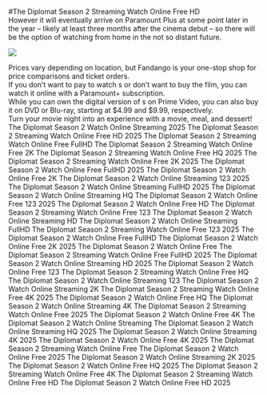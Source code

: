 #The Diplomat Season 2 Streaming Watch Online Free HD  
However it will eventually arrive on Paramount Plus at some point later in the year – likely at least three months after the cinema debut – so there will be the option of watching from home in the not so distant future.  
  
[![](https://i.imgur.com/qSNzIqt.png)](https://movie.rssnews.media/nWqXmKq.php)  
  
Prices vary depending on location, but Fandango is your one-stop shop for price comparisons and ticket orders.  
If you don’t want to pay to watch s or don’t want to buy the film, you can watch it online with a Paramount+ subscription.  
While you can own the digital version of s on Prime Video, you can also buy it on DVD or Blu-ray, starting at $4.99 and $9.99, respectively.  
Turn your movie night into an experience with a movie, meal, and dessert!  
The Diplomat Season 2 Watch Online Streaming 2025
The Diplomat Season 2 Streaming Watch Online Free HD 2025
The Diplomat Season 2 Streaming Watch Online Free FullHD
The Diplomat Season 2 Streaming Watch Online Free 2K
The Diplomat Season 2 Streaming Watch Online Free HQ 2025
The Diplomat Season 2 Streaming Watch Online Free 2K 2025
The Diplomat Season 2 Watch Online Free FullHD 2025
The Diplomat Season 2 Watch Online Free 2K
The Diplomat Season 2 Watch Online Streaming 123 2025
The Diplomat Season 2 Watch Online Streaming FullHD 2025
The Diplomat Season 2 Watch Online Streaming HQ
The Diplomat Season 2 Watch Online Free 123 2025
The Diplomat Season 2 Watch Online Free HD
The Diplomat Season 2 Streaming Watch Online Free 123
The Diplomat Season 2 Watch Online Streaming HD
The Diplomat Season 2 Watch Online Streaming FullHD
The Diplomat Season 2 Streaming Watch Online Free 123 2025
The Diplomat Season 2 Watch Online Free FullHD
The Diplomat Season 2 Watch Online Free 2K 2025
The Diplomat Season 2 Watch Online Free
The Diplomat Season 2 Streaming Watch Online Free FullHD 2025
The Diplomat Season 2 Watch Online Streaming HD 2025
The Diplomat Season 2 Watch Online Free 123
The Diplomat Season 2 Streaming Watch Online Free HQ
The Diplomat Season 2 Watch Online Streaming 123
The Diplomat Season 2 Watch Online Streaming 2K
The Diplomat Season 2 Streaming Watch Online Free 4K 2025
The Diplomat Season 2 Watch Online Free HQ
The Diplomat Season 2 Watch Online Streaming 4K
The Diplomat Season 2 Streaming Watch Online Free 2025
The Diplomat Season 2 Watch Online Free 4K
The Diplomat Season 2 Watch Online Streaming
The Diplomat Season 2 Watch Online Streaming HQ 2025
The Diplomat Season 2 Watch Online Streaming 4K 2025
The Diplomat Season 2 Watch Online Free 4K 2025
The Diplomat Season 2 Streaming Watch Online Free
The Diplomat Season 2 Watch Online Free 2025
The Diplomat Season 2 Watch Online Streaming 2K 2025
The Diplomat Season 2 Watch Online Free HQ 2025
The Diplomat Season 2 Streaming Watch Online Free 4K
The Diplomat Season 2 Streaming Watch Online Free HD
The Diplomat Season 2 Watch Online Free HD 2025